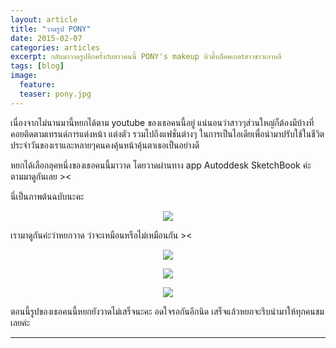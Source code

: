 ```yaml
---
layout: article
title: "วาดรูป PONY"
date: 2015-02-07
categories: articles
excerpt: กลับมาวาดรูปอีกครั้งกับสาวคนนี้ PONY's makeup บิวตี้บล็อคเกอร์สาวชาวเกาหลี
tags: [blog]
image:
  feature: 
  teaser: pony.jpg
---
```


เนื่องจากไม่นานมานี้หยกได้ตาม youtube ของเธอคนนี้อยู่ แน่นอนว่าสาวๆส่วนใหญ่ก็ต้องมีบ้างที่คอยติดตามเทรนด์การแต่งหน้า แต่งตัว รวมไปถึงแฟชั่นต่างๆ ในการเป็นไอเดียเพื่อนำมาปรับใช้ในชีวิตประจำวันของเราและหลายๆคนคงคุ้นหน้าคุ้นตาเธอเป็นอย่างดี

หยกได้เลือกลุคหนึ่งของเธอคนนี้มาวาด โดยวาดผ่านทาง app Autoddesk SketchBook ค่ะ ตามมาดูกันเลย ><

นี่เป็นภาพต้นฉบับนะคะ



<p><center><figure>
	<img src="http://i1291.photobucket.com/albums/b559/mooyokii/IMG_20150127_121102_zpsawxkzx6b.jpg">
</figure></center></p>

เรามาดูกันค่ะว่าหยกวาด ว่าจะเหมือนหรือไม่เหมือนกัน ><


<p><center><figure>
	<img src="http://i1291.photobucket.com/albums/b559/mooyokii/Screenshot_2015-01-27-12-33-31_zpsoyrlk50a.png">
</figure></center></p>

<p><center><figure>
	<img src="http://i1291.photobucket.com/albums/b559/mooyokii/Screenshot_2015-01-27-16-15-30_zpsylqwrknd.png">
</figure></center></p>

<p><center><figure>
	<img src="http://i1291.photobucket.com/albums/b559/mooyokii/Screenshot_2015-02-08-16-53-15_zpsoxv6vomq.png">
</figure></center></p>

ตอนนี้รูปของเธอคนนี้หยกยังวาดไม่เสร็จนะคะ อดใจรอกันอีกนิด เสร็จแล้วหยกจะรีบนำมาให้ทุกคนชมเลยค่ะ 

----------
<div id="fb-root"></div>
<script>(function(d, s, id) {
  var js, fjs = d.getElementsByTagName(s)[0];
  if (d.getElementById(id)) return;
  js = d.createElement(s); js.id = id;
  js.src = "//connect.facebook.net/en_US/sdk.js#xfbml=1&version=v2.0";
  fjs.parentNode.insertBefore(js, fjs);
}(document, 'script', 'facebook-jssdk'));</script>

<div class="fb-comments" data-href="http://www.elapaint.com//articles/PONY/" data-numposts="5" data-colorscheme="light"></div>

<div class="fb-like" data-href="http://www.elapaint.com//articles/PONY/" data-layout="standard" data-action="like" data-show-faces="true" data-share="false"></div>



